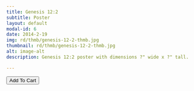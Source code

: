 ```yaml
---
title: Genesis 12:2
subtitle: Poster
layout: default
modal-id: 6
date: 2014-2-19
img: rd/thmb/genesis-12-2-thmb.jpg
thumbnail: rd/thmb/genesis-12-2-thmb.jpg
alt: image-alt
description: Genesis 12:2 poster with dimensions ?" wide x ?" tall.

---
```



<button
    type="button"
    class="snipcart-add-item btn btn-default"
    data-dismiss="modal"
    data-item-id="6"
    data-item-name="Genesis 12:2"
    data-item-price="30.00"
    data-item-weight="20"
    data-item-url="/"
    data-item-image="/img/rd/sthmb/genesis-12-2-cleanweb-sthmb.jpg"
    data-item-description="Poster Print">
        Add To Cart
</button>
